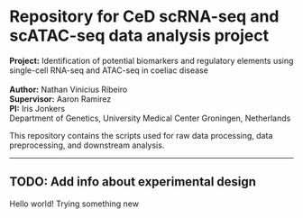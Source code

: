 # Repository for CeD scRNA-seq and scATAC-seq data analysis project

**Project:** Identification of potential biomarkers and regulatory elements using single-cell RNA-seq and ATAC-seq in coeliac disease <br><br>
**Author:** Nathan Vinicius Ribeiro<br>
**Supervisor:** Aaron Ramirez<br>
**PI:** Iris Jonkers<br>
Department of Genetics, University Medical Center Groningen, Netherlands<br>

This repository contains the scripts used for raw data processing, data preprocessing, and downstream analysis.

---
## TODO: Add info about experimental design
Hello world!
Trying something new